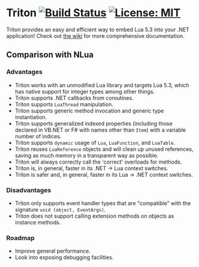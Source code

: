 # Triton [![Build Status](https://travis-ci.org/kevzhao2/Triton.svg?branch=master)](https://travis-ci.org/kevzhao2/Triton) [![License: MIT](https://img.shields.io/badge/License-MIT-yellow.svg)](https://opensource.org/licenses/MIT)

Triton provides an easy and efficient way to embed Lua 5.3 into your .NET application! Check out [the wiki](https://github.com/kevzhao2/Triton/wiki) for more comprehensive documentation.

## Comparison with NLua

### Advantages

* Triton works with an unmodified Lua library and targets Lua 5.3, which has native support for integer types among other things.
* Triton supports .NET callbacks from coroutines.
* Triton supports `LuaThread` manipulation.
* Triton supports generic method invocation and generic type instantiation.
* Triton supports generalized indexed properties (including those declared in VB.NET or F# with names other than `Item`) with a variable number of indices.
* Triton supports `dynamic` usage of `Lua`, `LuaFunction`, and `LuaTable`.
* Triton reuses `LuaReference` objects and will clean up unused references, saving as much memory in a transparent way as possible.
* Triton will always correctly call the 'correct' overloads for methods.
* Triton is, in general, faster in its .NET -> Lua context switches.
* Triton is safer and, in general, faster in its Lua -> .NET context switches.

### Disadvantages
* Triton only supports event handler types that are "compatible" with the signature `void (object, EventArgs)`.
* Triton does not support calling extension methods on objects as instance methods.

### Roadmap
* Improve general performance.
* Look into exposing debugging facilities.